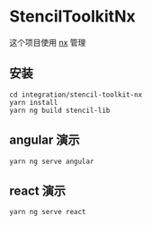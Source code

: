 # StencilToolkitNx

这个项目使用 [nx](https://nx.dev) 管理

## 安装

```
cd integration/stencil-toolkit-nx
yarn install
yarn ng build stencil-lib
```

## angular 演示

```
yarn ng serve angular
```

## react 演示

```
yarn ng serve react
```

